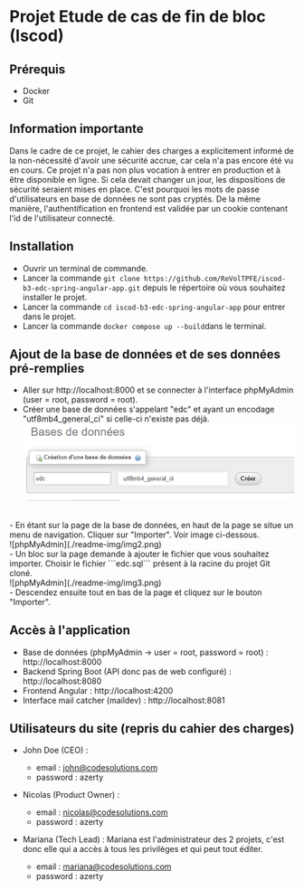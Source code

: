 # Projet Etude de cas de fin de bloc (Iscod)

## Prérequis

- Docker
- Git

## Information importante

Dans le cadre de ce projet, le cahier des charges a explicitement informé de la non-nécessité d'avoir une sécurité accrue, car cela n'a pas encore été vu en cours.
Ce projet n'a pas non plus vocation à entrer en production et à être disponible en ligne. Si cela devait changer un jour, les dispositions de sécurité seraient mises en place.
C'est pourquoi les mots de passe d'utilisateurs en base de données ne sont pas cryptés. De la même manière, l'authentification en frontend est validée par un cookie contenant l'id de l'utilisateur connecté.

## Installation

- Ouvrir un terminal de commande.
- Lancer la commande ```git clone https://github.com/ReVolTPFE/iscod-b3-edc-spring-angular-app.git``` depuis le répertoire où vous souhaitez installer le projet.
- Lancer la commande ```cd iscod-b3-edc-spring-angular-app``` pour entrer dans le projet.
- Lancer la commande ```docker compose up --build```dans le terminal.

## Ajout de la base de données et de ses données pré-remplies
- Aller sur http://localhost:8000 et se connecter à l'interface phpMyAdmin (user = root, password = root).<br>
- Créer une base de données s'appelant "edc" et ayant un encodage "utf8mb4_general_ci" si celle-ci n'existe pas déjà.<br>
 ![phpMyAdmin](./readme-img/img1.png)
<br>
- En étant sur la page de la base de données, en haut de la page se situe un menu de navigation. Cliquer sur "Importer". Voir image ci-dessous.<br>
 ![phpMyAdmin](./readme-img/img2.png)
<br>
- Un bloc sur la page demande à ajouter le fichier que vous souhaitez importer. Choisir le fichier ```edc.sql``` présent à la racine du projet Git cloné.<br>
 ![phpMyAdmin](./readme-img/img3.png)
<br>
- Descendez ensuite tout en bas de la page et cliquez sur le bouton "Importer".

## Accès à l'application

- Base de données (phpMyAdmin -> user = root, password = root) : http://localhost:8000
- Backend Spring Boot (API donc pas de web configuré) : http://localhost:8080
- Frontend Angular : http://localhost:4200
- Interface mail catcher (maildev) : http://localhost:8081

## Utilisateurs du site (repris du cahier des charges)
- John Doe (CEO) :
	- email : john@codesolutions.com
	- password : azerty

- Nicolas (Product Owner) :
	- email : nicolas@codesolutions.com
	- password : azerty

- Mariana (Tech Lead) : Mariana est l'administrateur des 2 projets, c'est donc elle qui a accès à tous les privilèges et qui peut tout éditer.
	- email : mariana@codesolutions.com
	- password : azerty
